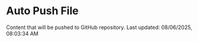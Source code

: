 # Auto Push File

Content that will be pushed to GitHub repository.
Last updated: 08/06/2025, 08:03:34 AM